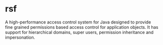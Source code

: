 rsf
===

A high-performance access control system for Java designed to provide fine grained permissions based access control for application objects. It has support for hierarchical domains, super users, permission inheritance and impersonation.
